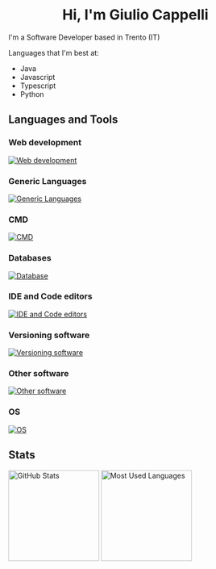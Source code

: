 <h1 align="center">Hi, I'm Giulio Cappelli</h1>

I'm a Software Developer based in Trento (IT)

Languages that I'm best at:

- Java
- Javascript
- Typescript
- Python

## Languages and Tools

### Web development

[![Web development](https://go-skill-icons.vercel.app/api/icons?i=css,html,php,js,ts,nodejs,react,nextjs)]()

### Generic Languages

[![Generic Languages](https://go-skill-icons.vercel.app/api/icons?i=cpp,cs,dotnet,java,python,r)]()

### CMD

[![CMD](https://go-skill-icons.vercel.app/api/icons?i=bash,docker,git)]()

### Databases

[![Database](https://go-skill-icons.vercel.app/api/icons?i=mongo,mysql,postgres,sqlserver)]()

### IDE and Code editors

[![IDE and Code editors](https://go-skill-icons.vercel.app/api/icons?i=idea,vscode,visualstudio)]()

### Versioning software

[![Versioning software](https://go-skill-icons.vercel.app/api/icons?i=git,github,azuredevops)]()

### Other software

[![Other software](https://go-skill-icons.vercel.app/api/icons?i=postman,latex,arduino,figma)]()

### OS

[![OS](https://go-skill-icons.vercel.app/api/icons?i=windows,apple,linux,raspberrypi)]()

## Stats

<div>
  <img height="180rem" alt="GitHub Stats" src="https://github-readme-stats.vercel.app/api?username=Giulio-Cappelli&show_icons=true&theme=dark&count_private=true&bg_color=0d1117"/>
  <img height="180em" alt="Most Used Languages" src="https://github-readme-stats.vercel.app/api/top-langs/?username=Giulio-Cappelli&layout=compact&langs_count-16&theme=dark&bg_color=0d1117"/>
</div>
